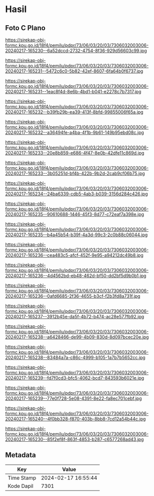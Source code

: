 # Hasil

## Foto C Plano

https://sirekap-obj-formc.kpu.go.id/18f4/pemilu/pdpr/73/06/03/20/03/7306032003006-20240217-165230--6a52dccd-2732-4754-8f36-929d56603c99.jpg

https://sirekap-obj-formc.kpu.go.id/18f4/pemilu/pdpr/73/06/03/20/03/7306032003006-20240217-165231--5472c6c0-5b82-42ef-8607-6fa64b0f6737.jpg

https://sirekap-obj-formc.kpu.go.id/18f4/pemilu/pdpr/73/06/03/20/03/7306032003006-20240217-165231--1eac8f4d-8e6b-4bd1-b041-e2278c7b7317.jpg

https://sirekap-obj-formc.kpu.go.id/18f4/pemilu/pdpr/73/06/03/20/03/7306032003006-20240217-165232--b39fb29b-ea39-413f-8bfd-99855006f65a.jpg

https://sirekap-obj-formc.kpu.go.id/18f4/pemilu/pdpr/73/06/03/20/03/7306032003006-20240217-165232--a36494fe-a4ba-4f1b-9b61-149b95ebd08c.jpg

https://sirekap-obj-formc.kpu.go.id/18f4/pemilu/pdpr/73/06/03/20/03/7306032003006-20240217-165233--20e8b859-e686-4f47-8e0b-42dfe11c869d.jpg

https://sirekap-obj-formc.kpu.go.id/18f4/pemilu/pdpr/73/06/03/20/03/7306032003006-20240217-165233--3b05251d-bf4b-422b-9b2d-2cab9cf06b75.jpg

https://sirekap-obj-formc.kpu.go.id/18f4/pemilu/pdpr/73/06/03/20/03/7306032003006-20240217-165234--24ba6339-cdb5-4ab3-b039-3156d284c426.jpg

https://sirekap-obj-formc.kpu.go.id/18f4/pemilu/pdpr/73/06/03/20/03/7306032003006-20240217-165235--90610688-1446-45f3-8d77-c72eaf7a398e.jpg

https://sirekap-obj-formc.kpu.go.id/18f4/pemilu/pdpr/73/06/03/20/03/7306032003006-20240217-165235--b4a45b54-b39f-4a3d-99c3-2c0b88c06044.jpg

https://sirekap-obj-formc.kpu.go.id/18f4/pemilu/pdpr/73/06/03/20/03/7306032003006-20240217-165236--cea483c5-afcf-452f-9e95-a94212dc49b8.jpg

https://sirekap-obj-formc.kpu.go.id/18f4/pemilu/pdpr/73/06/03/20/03/7306032003006-20240217-165236--4d4562bd-eb48-462d-bf50-dd2bf5d9b0b1.jpg

https://sirekap-obj-formc.kpu.go.id/18f4/pemilu/pdpr/73/06/03/20/03/7306032003006-20240217-165236--0afd6685-2f36-4655-b3cf-f2b3fd8a731f.jpg

https://sirekap-obj-formc.kpu.go.id/18f4/pemilu/pdpr/73/06/03/20/03/7306032003006-20240217-165237--3912b45e-da5f-4b72-b474-ac28e577fb92.jpg

https://sirekap-obj-formc.kpu.go.id/18f4/pemilu/pdpr/73/06/03/20/03/7306032003006-20240217-165238--a6428466-de99-4b09-830d-8d097bcec20e.jpg

https://sirekap-obj-formc.kpu.go.id/18f4/pemilu/pdpr/73/06/03/20/03/7306032003006-20240217-165238--83484a7a-c86c-4999-b105-1a7b7b5652cc.jpg

https://sirekap-obj-formc.kpu.go.id/18f4/pemilu/pdpr/73/06/03/20/03/7306032003006-20240217-165239--fd7f0cd3-bfc5-4062-bcd7-843593b6021e.jpg

https://sirekap-obj-formc.kpu.go.id/18f4/pemilu/pdpr/73/06/03/20/03/7306032003006-20240217-165239--77e0f728-5e08-4391-8e22-fa8ec701cebf.jpg

https://sirekap-obj-formc.kpu.go.id/18f4/pemilu/pdpr/73/06/03/20/03/7306032003006-20240217-165240--4f0bb328-f870-403b-8bb8-7cd12a54b44c.jpg

https://sirekap-obj-formc.kpu.go.id/18f4/pemilu/pdpr/73/06/03/20/03/7306032003006-20240217-165230--85f2ef8f-863f-4853-b287-c6577268ad43.jpg


## Metadata

| Key        | Value               |
| ---------- | ------------------- |
| Time Stamp | 2024-02-17 16:55:44 |
| Kode Dapil | 7301                |



